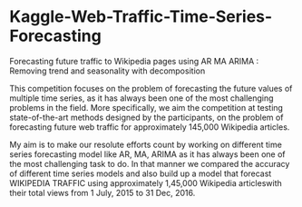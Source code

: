 # Kaggle-Web-Traffic-Time-Series-Forecasting
Forecasting future traffic to Wikipedia pages using AR MA ARIMA : Removing trend and seasonality with decomposition


This competition focuses on the problem of forecasting the future values of multiple time series, as it has always been one of the most challenging problems in the field. More specifically, we aim the competition at testing state-of-the-art methods designed by the participants, on the problem of forecasting future web traffic for approximately 145,000 Wikipedia articles.

My aim is to make our resolute efforts count by working on different time series forecasting model like AR, MA, ARIMA as it has always been one of the most challenging task to do. In that manner we compared the accuracy of different time series models and also build up a model that forecast WIKIPEDIA TRAFFIC using approximately 1,45,000 Wikipedia articleswith their total views from 1 July, 2015 to 31 Dec, 2016.
